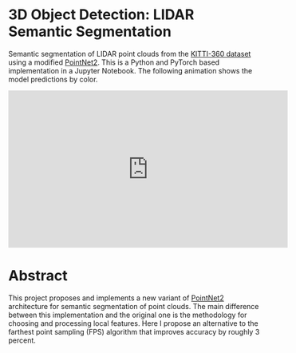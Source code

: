 # 3D Object Detection: LIDAR Semantic Segmentation
Semantic segmentation of LIDAR point clouds from the [KITTI-360 dataset](http://www.cvlibs.net/datasets/kitti-360/) using a modified [PointNet2](https://github.com/charlesq34/pointnet2). This is a Python and PyTorch based implementation in a Jupyter Notebook. The following animation shows the model predictions by color.


 <iframe width="560" height="315" src="https://www.youtube.com/embed/wxTNgwHcsbE" title="YouTube video player" frameborder="0" allow="accelerometer; autoplay; clipboard-write; encrypted-media; gyroscope; picture-in-picture" allowfullscreen></iframe>


# Abstract
This project proposes and implements a new variant of [PointNet2](https://github.com/charlesq34/pointnet2) architecture for semantic segmentation of point clouds. The main difference between this implementation and the original one is the methodology for choosing and processing local features. Here I propose an alternative to the farthest point sampling (FPS) algorithm that improves accuracy by roughly 3 percent.

